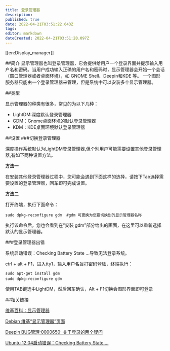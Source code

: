 ```yaml
---
title: 登录管理器
description: 
published: true
date: 2022-04-21T03:51:22.643Z
tags: 
editor: markdown
dateCreated: 2022-04-21T03:51:20.097Z
---
```


[[en:Display_manager]]


##简介
显示管理器也叫登录管理器，它会提供给用户一个登录界面并提示输入用户名和密码。当用户成功输入正确的用户名和密码时，显示管理器会开始一个会话（窗口管理器或者桌面环境），如 GNOME Shell、Deepin和KDE 等。
一个图形服务器只能由一个登录管理器来管理，但是系统中可以安装多个显示管理器。


##类型

显示管理器的种类有很多，常见的为以下几种：

- LightDM:深度默认登录管理器
- GDM：Gnome桌面环境的默认登录管理器
- KDM：KDE桌面环境默认登录管理器

##设置
###切换登录管理器

深度操作系统默认为LightDM登录管理器,但个别用户可能需要设置其他登录管理器,有如下两种设置方法。

**方法一**

在安装其他登录管理器过程中，您可能会遇到下面这样的选择，请按下Tab选择需要设置的登录管理器，回车即可完成设置。


**方法二**

打开终端，执行下面命令：

    sudo dpkg-reconfigure gdm  #gdm 可更换为您要切换到的显示管理器名称

执行该命令后，您也会看到在“安装 gdm”部分给出的画面，在这里可以重新选择默认的显示管理器。

###登录管理器出错

系统启动错误：Checking Battery State ...导致无法登录系统。

ctrl + alt + F1，进入tty1，输入用户名盲打密码登陆，终端执行：

    sudo apt-get install gdm
    sudo dpkg-reconfigure gdm　

使用TAB键选中LightDM，然后回车确认，Alt + F1切换会图形界面即可登录

##相关链接

[维基百科：显示管理器](http://zh.wikipedia.org/wiki/X%E6%98%BE%E7%A4%BA%E7%AE%A1%E7%90%86%E5%99%A8)

[Debian 维基“显示管理器”页面](http://wiki.debian.org/DisplayManager)

[Deepin BUG管理:0000650: 关于登录的两个疑问](http://www.linuxdeepin.com/mantis/view.php?id=650)

[Ubuntu 12.04启动错误：Checking Battery State ...](http://www.linuxidc.com/Linux/2013-02/80128.htm)